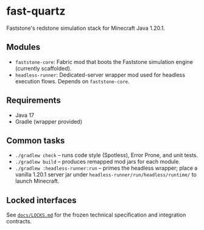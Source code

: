 # fast-quartz

Faststone's redstone simulation stack for Minecraft Java 1.20.1.

## Modules

- `faststone-core`: Fabric mod that boots the Faststone simulation engine (currently scaffolded).
- `headless-runner`: Dedicated-server wrapper mod used for headless execution flows. Depends on `faststone-core`.

## Requirements

- Java 17
- Gradle (wrapper provided)

## Common tasks

- `./gradlew check` – runs code style (Spotless), Error Prone, and unit tests.
- `./gradlew build` – produces remapped mod jars for each module.
- `./gradlew :headless-runner:run` – primes the headless wrapper; place a vanilla 1.20.1 server jar under `headless-runner/run/headless/runtime/` to launch Minecraft.

## Locked interfaces

See [`docs/LOCKS.md`](docs/LOCKS.md) for the frozen technical specification and integration contracts.

